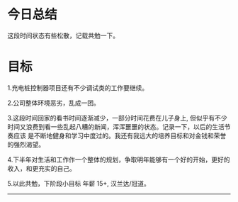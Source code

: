 今日总结
========
  这段时间状态有些松散，记载共勉一下。

# 目标 #
  1.充电桩控制器项目还有不少调试类的工作要继续。
  
  2.公司整体环境恶劣，乱成一团。
  
  3.这段时间回家的看书时间逐渐减少，一部分时间花费在儿子身上, 但似乎有不少
  时间又浪费到看一些乱起八糟的新闻，浑浑噩噩的状态。记录一下，以后的生活节奏应该
  是不断地健身和学习中度过的。我还有我远大的培养目标和对金钱和荣誉的强烈渴望。
  
  4.下半年对生活和工作作一个整体的规划，争取明年能够有一个好的开始，更好的收入，和更充实的自己。
  
  5.以此共勉，下阶段小目标 年薪 15+, 汉兰达/冠道。
  
-------------------------------------------------------------------------------
